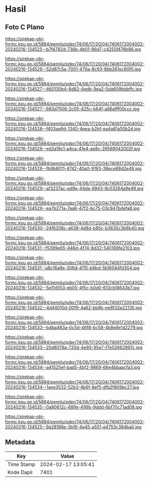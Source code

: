 # Hasil

## Foto C Plano

https://sirekap-obj-formc.kpu.go.id/5884/pemilu/pdpr/74/06/17/20/04/7406172004002-20240216-134525--b7f4782d-736b-4b01-86d7-c4255f476b86.jpg

https://sirekap-obj-formc.kpu.go.id/5884/pemilu/pdpr/74/06/17/20/04/7406172004002-20240216-134526--52d87c5a-7001-479a-8c93-8bb261ec80f0.jpg

https://sirekap-obj-formc.kpu.go.id/5884/pemilu/pdpr/74/06/17/20/04/7406172004002-20240216-134527--460130b4-8d82-4edb-9ea2-5da609bbbffc.jpg

https://sirekap-obj-formc.kpu.go.id/5884/pemilu/pdpr/74/06/17/20/04/7406172004002-20240216-134527--683d7506-2c05-425c-b64f-a66afff00ccc.jpg

https://sirekap-obj-formc.kpu.go.id/5884/pemilu/pdpr/74/06/17/20/04/7406172004002-20240216-134528--f403ae9d-1340-4eea-b2bf-ea4a81a50b2d.jpg

https://sirekap-obj-formc.kpu.go.id/5884/pemilu/pdpr/74/06/17/20/04/7406172004002-20240216-134528--ed2a18c1-a4ca-41e4-ae8c-26569042002f.jpg

https://sirekap-obj-formc.kpu.go.id/5884/pemilu/pdpr/74/06/17/20/04/7406172004002-20240216-134529--fb9b8011-4742-40a0-9193-38ece88d2e49.jpg

https://sirekap-obj-formc.kpu.go.id/5884/pemilu/pdpr/74/06/17/20/04/7406172004002-20240216-134529--af3237ac-ed9e-44da-9943-9c03264a9e49.jpg

https://sirekap-obj-formc.kpu.go.id/5884/pemilu/pdpr/74/06/17/20/04/7406172004002-20240216-134529--ea7b271a-7aa6-47f2-bc75-03c947bdefa8.jpg

https://sirekap-obj-formc.kpu.go.id/5884/pemilu/pdpr/74/06/17/20/04/7406172004002-20240216-134530--24f6208c-a638-4d8d-b85c-b3635c3b6b40.jpg

https://sirekap-obj-formc.kpu.go.id/5884/pemilu/pdpr/74/06/17/20/04/7406172004002-20240216-134531--f5399e65-446d-4f74-8d32-540189fe2103.jpg

https://sirekap-obj-formc.kpu.go.id/5884/pemilu/pdpr/74/06/17/20/04/7406172004002-20240216-134531--a8c16a9e-306d-4115-b6bd-5b16044fd304.jpg

https://sirekap-obj-formc.kpu.go.id/5884/pemilu/pdpr/74/06/17/20/04/7406172004002-20240216-134532--5e11d553-eb05-4f5c-b0d0-613cb18643b7.jpg

https://sirekap-obj-formc.kpu.go.id/5884/pemilu/pdpr/74/06/17/20/04/7406172004002-20240216-134532--4d44010d-00f9-4a62-bb8b-ee8f32e22135.jpg

https://sirekap-obj-formc.kpu.go.id/5884/pemilu/pdpr/74/06/17/20/04/7406172004002-20240216-134533--b4ba483a-0c5d-46f8-bc58-4b8e8e1d2279.jpg

https://sirekap-obj-formc.kpu.go.id/5884/pemilu/pdpr/74/06/17/20/04/7406172004002-20240216-134533--20d6078a-720d-4e93-95e7-f7e02662997c.jpg

https://sirekap-obj-formc.kpu.go.id/5884/pemilu/pdpr/74/06/17/20/04/7406172004002-20240216-134534--a41525ef-bad5-4bf2-9869-66e4bbaacfa3.jpg

https://sirekap-obj-formc.kpu.go.id/5884/pemilu/pdpr/74/06/17/20/04/7406172004002-20240216-134534--1aee3532-52b3-4b6f-8ef5-dfb2f809bc27.jpg

https://sirekap-obj-formc.kpu.go.id/5884/pemilu/pdpr/74/06/17/20/04/7406172004002-20240216-134535--0a80612c-889e-499b-9ddd-6bf70c71ad08.jpg

https://sirekap-obj-formc.kpu.go.id/5884/pemilu/pdpr/74/06/17/20/04/7406172004002-20240216-134525--9a28188e-3b16-4e45-a551-e4753c384ba0.jpg


## Metadata

| Key        | Value               |
| ---------- | ------------------- |
| Time Stamp | 2024-02-17 13:05:41 |
| Kode Dapil | 7401                |



